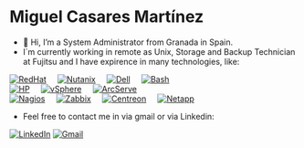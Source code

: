 # Miguel Casares Martínez
- 👋 Hi, I’m a System Administrator from Granada in Spain.
- I´m currently working in remote as Unix, Storage and Backup Technician at Fujitsu and I have expirence in many technologies, like:

[![RedHat](https://img.shields.io/badge/Red_Hat_Systems-F30000?style=for-the-badge&logo=redhat&logoColor=white)](https://www.redhat.com/es) &nbsp; &nbsp;
[![Nutanix](https://img.shields.io/badge/Nutanix-000000?style=for-the-badge&logo=nutanix&logoColor=white)](https://www.nutanix.com/es) &nbsp; &nbsp;
[![Dell](https://img.shields.io/badge/Dell_Storage_Cabins-0077B5?style=for-the-badge&logo=dell&logoColor=white)](https://www.dell.com/es-es) &nbsp; &nbsp;
[![Bash](https://img.shields.io/badge/Bash-000000?style=for-the-badge&logo=gnubash&logoColor=white)](https://es.wikipedia.org/wiki/Bash)  
[![HP](https://img.shields.io/badge/HP_Storage_Cabins-0077B5?style=for-the-badge&logo=hp&logoColor=white)](https://www.hp.com/es-es/home.html) &nbsp; &nbsp;
[![vSphere](https://img.shields.io/badge/VMWare_Sphere-0A8A00?style=for-the-badge&logo=vmware&logoColor=white)](https://www.vmware.com/es.html) &nbsp; &nbsp;
[![ArcServe](https://img.shields.io/badge/ARCServe_Backup-DEDE00?style=for-the-badge)](https://www.arcserve.com/es/products/arcserve-backup)  
[![Nagios](https://img.shields.io/badge/Nagios-000000?style=for-the-badge)](https://www.nagios.org/) &nbsp; &nbsp;
[![Zabbix](https://img.shields.io/badge/Zabbix-F30000?style=for-the-badge)](https://www.zabbix.com/) &nbsp; &nbsp;
[![Centreon](https://img.shields.io/badge/Centreon-0D00CF?style=for-the-badge)](https://www.centreon.com/es/) &nbsp; &nbsp;
[![Netapp](https://img.shields.io/badge/Netapp_Storage_Cabins-000000?style=for-the-badge&logo=netapp&logoColor=white)](https://www.netapp.com/es/)




- Feel free to contact me in via gmail or via Linkedin: <br>

[![LinkedIn](https://img.shields.io/badge/LinkedIn-Miguel_Casares_Martinez-101010?style=for-the-badge&logo=linkedin&logoColor=blue&labelColor=101010)](https://www.linkedin.com/in/miguelcasaresmartinez/) 
[![Gmail](https://img.shields.io/badge/Gmail-miguelcasaresmartinez@gmail.com-101010?style=for-the-badge&logo=gmail&logoColor=red&labelColor=101010)](mailto:miguelcasaresmartinez)
<!---
Miguecasares01/Miguecasares01 is a ✨ special ✨ repository because its `README.md` (this file) appears on your GitHub profile.
You can click the Preview link to take a look at your changes.
--->
